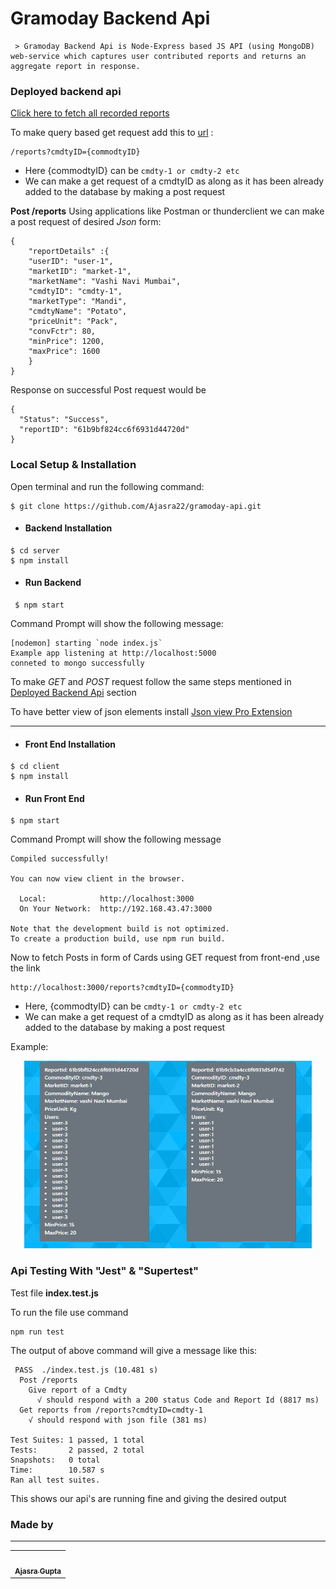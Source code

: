
# Gramoday Backend Api

     > Gramoday Backend Api is Node-Express based JS API (using MongoDB) web-service which captures user contributed reports and returns an aggregate report in response.



### Deployed backend api
[Click here to fetch all recorded reports](https://gramoday-api.herokuapp.com/)


To make query based get request add this to [url](https://gramoday-api.herokuapp.com/) :
```
/reports?cmdtyID={commodtyID}
```
* Here {commodtyID} can be `cmdty-1 or cmdty-2 etc` 
* We can make a get request of a cmdtyID as along as it has been already added to the database by making a post request

**Post /reports**
Using applications like Postman or thunderclient we can make a post request of desired *Json* form:
```
{
    "reportDetails" :{
    "userID": "user-1",
    "marketID": "market-1",
    "marketName": "Vashi Navi Mumbai",
    "cmdtyID": "cmdty-1",
    "marketType": "Mandi",
    "cmdtyName": "Potato",
    "priceUnit": "Pack",
    "convFctr": 80,
    "minPrice": 1200,
    "maxPrice": 1600
    }
}
```
Response on successful Post request would be
```
{
  "Status": "Success",
  "reportID": "61b9bf824cc6f6931d44720d"
}
```

### Local Setup & Installation
Open terminal and run the following command:
```
$ git clone https://github.com/Ajasra22/gramoday-api.git
```
 - #### Backend Installation
 ```
 $ cd server
 $ npm install
 ```
 - #### Run Backend
 ```
  $ npm start
 ```
 Command Prompt will show the following message:
 ```
[nodemon] starting `node index.js`
Example app listening at http://localhost:5000
conneted to mongo successfully
 ```
 To make *GET* and *POST* request follow the same steps mentioned in [Deployed Backend Api](#gramoday-backend-api) section

 To have better view of json elements install [Json view Pro Extension](https://chrome.google.com/webstore/detail/json-viewer-pro/eifflpmocdbdmepbjaopkkhbfmdgijcc)
 <hr></hr>


 - #### Front End Installation
 ```
 $ cd client 
 $ npm install
 ```
- #### Run Front End
```
$ npm start
```
Command Prompt will show the following message
```
Compiled successfully!

You can now view client in the browser.

  Local:            http://localhost:3000
  On Your Network:  http://192.168.43.47:3000

Note that the development build is not optimized.
To create a production build, use npm run build.
```
Now to fetch Posts in form of Cards using GET request from front-end ,use the link
```
http://localhost:3000/reports?cmdtyID={commodtyID}
```
* Here, {commodtyID} can be `cmdty-1 or cmdty-2 etc` 
* We can make a get request of a cmdtyID as along as it has been already added to the database by making a post request

Example:

<p align="center">
<img width="460" height="300" src="https://github.com/Ajasra22/gramoday-api/blob/main/images/front-end-cards.png"  alt="Front-end">
 </p>
 

### Api Testing With "Jest" & "Supertest"
Test file **index.test.js**

To run the file use command
```
npm run test
```
The output of above command will give a message like this:
```
 PASS  ./index.test.js (10.481 s)
  Post /reports
    Give report of a Cmdty                                                
      √ should respond with a 200 status Code and Report Id (8817 ms)     
  Get reports from /reports?cmdtyID=cmdty-1                               
    √ should respond with json file (381 ms)                              
                                                                          
Test Suites: 1 passed, 1 total
Tests:       2 passed, 2 total
Snapshots:   0 total
Time:        10.587 s
Ran all test suites.
```
This shows our api's are running fine and giving the desired output

### Made by
<hr/>
<table>
<td>
 <a align="center" href="https://github.com/Ajasra22">
 <img align="center" src="https://avatars.githubusercontent.com/u/60650011?s=400&u=f7dbdcbfd385cbef07518308ef1b5ca082ff29cc&v=4" width="100px;" alt=""/>
         <br />
         <sub>
            <b>Ajasra Gupta</b>
         </sub>
 </a>
 <br/>
 </td>
 </table>
